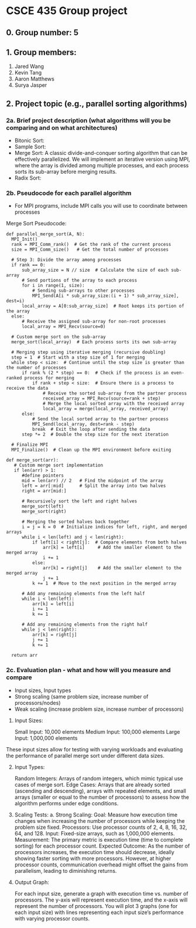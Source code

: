 # CSCE 435 Group project

## 0. Group number: 5

## 1. Group members:
1. Jared Wang
2. Kevin Tang
3. Aaron Matthews
4. Surya Jasper

## 2. Project topic (e.g., parallel sorting algorithms)

### 2a. Brief project description (what algorithms will you be comparing and on what architectures)

- Bitonic Sort:
- Sample Sort:
- Merge Sort: A classic divide-and-conquer sorting algorithm that can be effectively parallelized.
  We will implement an iterative version using MPI, where the array is divided among multiple processes,
  and each process sorts its sub-array before merging results.
- Radix Sort:

### 2b. Pseudocode for each parallel algorithm
- For MPI programs, include MPI calls you will use to coordinate between processes

Merge Sort Pseudocode:

    def parallel_merge_sort(A, N):  
      MPI_Init()
      rank = MPI_Comm_rank()  # Get the rank of the current process
      size = MPI_Comm_size()   # Get the total number of processes
  
      # Step 3: Divide the array among processes
      if rank == 0:
          sub_array_size = N // size  # Calculate the size of each sub-array
          # Send portions of the array to each process
          for i in range(1, size):
              # Sending sub-arrays to other processes
              MPI_Send(A[i * sub_array_size:(i + 1) * sub_array_size], dest=i)
          local_array = A[0:sub_array_size]  # Root keeps its portion of the array
      else:
          # Receive the assigned sub-array for non-root processes
          local_array = MPI_Recv(source=0)
  
      # Custom merge sort on the sub-array
      merge_sort(local_array)  # Each process sorts its own sub-array
  
      # Merging step using iterative merging (recursive doubling)
      step = 1  # Start with a step size of 1 for merging
      while step < size:  # Continue until the step size is greater than the number of processes
          if rank % (2 * step) == 0:  # Check if the process is an even-ranked process for merging
              if rank + step < size:  # Ensure there is a process to receive the data
                  # Receive the sorted sub-array from the partner process
                  received_array = MPI_Recv(source=rank + step)
                  # Merge the local sorted array with the received array
                  local_array = merge(local_array, received_array)
          else:
              # Send the local sorted array to the partner process
              MPI_Send(local_array, dest=rank - step)
              break  # Exit the loop after sending the data
          step *= 2  # Double the step size for the next iteration
  
      # Finalize MPI
      MPI_Finalize()  # Clean up the MPI environment before exiting

    def merge_sort(arr): 
       # Custom merge sort implementation 
       if len(arr) > 1:
          #define pointers
          mid = len(arr) // 2   # Find the midpoint of the array
          left = arr[:mid]      # Split the array into two halves
          right = arr[mid:]

          # Recursively sort the left and right halves
          merge_sort(left)
          merge_sort(right)

          # Merging the sorted halves back together
          i = j = k = 0  # Initialize indices for left, right, and merged arrays
          while i < len(left) and j < len(right):
              if left[i] < right[j]:  # Compare elements from both halves
                  arr[k] = left[i]     # Add the smaller element to the merged array
                  i += 1
              else:
                  arr[k] = right[j]    # Add the smaller element to the merged array
                  j += 1
              k += 1  # Move to the next position in the merged array

          # Add any remaining elements from the left half
          while i < len(left):
              arr[k] = left[i]
              i += 1
              k += 1

          # Add any remaining elements from the right half
          while j < len(right):
              arr[k] = right[j]
              j += 1
              k += 1

      return arr


### 2c. Evaluation plan - what and how will you measure and compare
- Input sizes, Input types
- Strong scaling (same problem size, increase number of processors/nodes)
- Weak scaling (increase problem size, increase number of processors)

1. Input Sizes:

    Small Input: 10,000 elements
    Medium Input: 100,000 elements
    Large Input: 1,000,000 elements

These input sizes allow for testing with varying workloads and evaluating the performance of parallel merge sort under different data sizes.

2. Input Types:

    Random Integers: Arrays of random integers, which mimic typical use cases of merge sort.
    Edge Cases: Arrays that are already sorted (ascending and descending), arrays with repeated elements, and small arrays (smaller or equal to the number of processors) to assess how the algorithm performs under edge conditions.

3. Scaling Tests:
  a. Strong Scaling:
      Goal: Measure how execution time changes when increasing the number of processors while keeping the problem size fixed.
      Processors: Use processor counts of 2, 4, 8, 16, 32, 64, and 128.
      Input: Fixed-size arrays, such as 1,000,000 elements.
      Measurement: The primary metric is execution time (time to complete sorting) for each processor count.
      Expected Outcome: As the number of processors increases, the execution time should decrease, ideally showing faster sorting with more processors. However, at higher processor counts, communication overhead might offset the gains from parallelism, leading to diminishing returns.

4. Output Graph:

    For each input size, generate a graph with execution time vs. number of processors. The y-axis will represent execution time, and the x-axis will represent the number of processors. You will plot 3 graphs (one for each input size) with lines representing each input size’s performance with varying processor counts.

